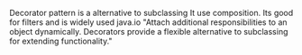 Decorator pattern is a alternative to subclassing
It use composition.
Its good for filters and is widely used java.io
"Attach additional responsibilities to an object dynamically. Decorators provide a flexible alternative to subclassing for extending functionality."